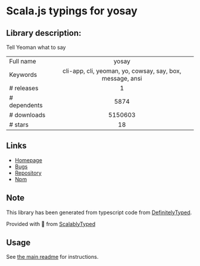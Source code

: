 
# Scala.js typings for yosay


## Library description:
Tell Yeoman what to say

|                    |                 |
| ------------------ | :-------------: |
| Full name          | yosay |
| Keywords           | cli-app, cli, yeoman, yo, cowsay, say, box, message, ansi |
| # releases         | 1 |
| # dependents       | 5874 |
| # downloads        | 5150603 |
| # stars            | 18 |

## Links
- [Homepage](http://yeoman.io)
- [Bugs](https://github.com/yeoman/yosay/issues)
- [Repository](https://github.com/yeoman/yosay)
- [Npm](https://www.npmjs.com/package/yosay)
    


## Note
This library has been generated from typescript code from [DefinitelyTyped](https://definitelytyped.org).

Provided with :purple_heart: from [ScalablyTyped](https://github.com/oyvindberg/ScalablyTyped)

## Usage
See [the main readme](../../readme.md) for instructions.


